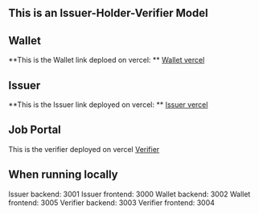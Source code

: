 ## This is an Issuer-Holder-Verifier Model

## Wallet
**This is the Wallet link deploed on vercel: ** [Wallet vercel](https://unipd-wallet.vercel.app)
## Issuer
**This is the Issuer link deployed on vercel: ** [Issuer vercel](https://issuerunipd.vercel.app/)
## Job Portal
This is the verifier deployed on vercel [Verifier](https://jobverifier.vercel.app/)

## When running locally
Issuer backend: 3001
Issuer frontend: 3000
Wallet backend: 3002
Wallet frontend: 3005
Verifier backend: 3003
Verifier frontend: 3004
